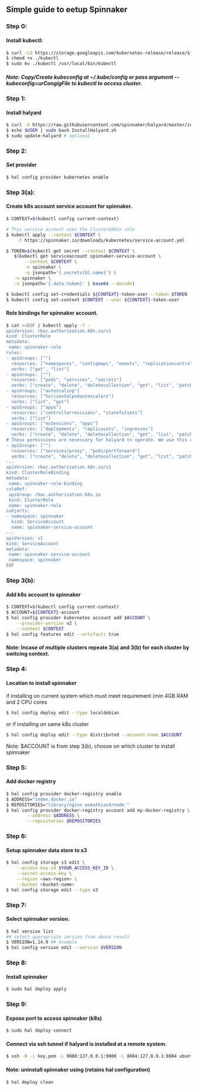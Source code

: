 ## Simple guide to eetup Spinnaker

### Step 0:
#### Install kubectl:
```bash
$ curl -LO https://storage.googleapis.com/kubernetes-release/release/$(curl -s https://storage.googleapis.com/kubernetes-release/release/stable.txt)/bin/linux/amd64/kubectl
$ chmod +x ./kubectl
$ sudo mv ./kubectl /usr/local/bin/kubectl
```
##### Note: Copy/Create kubeconfig at ~/.kube/config or pass argument --kubeconfig=urCongigFile to kubectl to access cluster.

### Step 1:
#### Install halyard
```bash
$ curl -O https://raw.githubusercontent.com/spinnaker/halyard/master/install/debian/InstallHalyard.sh
$ echo $USER | sudo bash InstallHalyard.sh
$ sudo update-halyard # optional
```

### Step 2:
#### Set provider
```bash
$ hal config provider kubernetes enable
```

### Step 3(a):
#### Create k8s account service account for spinnaker.
````bash
$ CONTEXT=$(kubectl config current-context)

# This service account uses the ClusterAdmin role
$ kubectl apply --context $CONTEXT \
    -f https://spinnaker.io/downloads/kubernetes/service-account.yml

$ TOKEN=$(kubectl get secret --context $CONTEXT \
   $(kubectl get serviceaccount spinnaker-service-account \
       --context $CONTEXT \
       -n spinnaker \
       -o jsonpath='{.secrets[0].name}') \
   -n spinnaker \
   -o jsonpath='{.data.token}' | base64 --decode)

$ kubectl config set-credentials ${CONTEXT}-token-user --token $TOKEN
$ kubectl config set-context $CONTEXT --user ${CONTEXT}-token-user
````
#### Role bindings for spinnaker account.
````bash
$ cat <<EOF | kubectl apply -f -
apiVersion: rbac.authorization.k8s.io/v1
kind: ClusterRole
metadata:
 name: spinnaker-role
rules:
- apiGroups: [""]
  resources: ["namespaces", "configmaps", "events", "replicationcontrollers", "serviceaccounts", "pods/log"]
  verbs: ["get", "list"]
- apiGroups: [""]
  resources: ["pods", "services", "secrets"]
  verbs: ["create", "delete", "deletecollection", "get", "list", "patch", "update", "watch"]
- apiGroups: ["autoscaling"]
  resources: ["horizontalpodautoscalers"]
  verbs: ["list", "get"]
- apiGroups: ["apps"]
  resources: ["controllerrevisions", "statefulsets"]
  verbs: ["list"]
- apiGroups: ["extensions", "apps"]
  resources: ["deployments", "replicasets", "ingresses"]
  verbs: ["create", "delete", "deletecollection", "get", "list", "patch", "update", "watch"]
# These permissions are necessary for halyard to operate. We use this role also to deploy Spinnaker itself.
- apiGroups: [""]
  resources: ["services/proxy", "pods/portforward"]
  verbs: ["create", "delete", "deletecollection", "get", "list", "patch", "update", "watch"]
---
apiVersion: rbac.authorization.k8s.io/v1
kind: ClusterRoleBinding
metadata:
 name: spinnaker-role-binding
roleRef:
 apiGroup: rbac.authorization.k8s.io
 kind: ClusterRole
 name: spinnaker-role
subjects:
- namespace: spinnaker
  kind: ServiceAccount
  name: spinnaker-service-account
---
apiVersion: v1
kind: ServiceAccount
metadata:
 name: spinnaker-service-account
 namespace: spinnaker
EOF
````

### Step 3(b):
#### Add k8s account to spinnaker
```bash
$ CONTEXT=$(kubectl config current-context)
$ ACCOUNT=${CONTEXT}-account
$ hal config provider kubernetes account add $ACCOUNT \
    --provider-version v2 \
    --context $CONTEXT
$ hal config features edit --artifacts true
```
#### Note: Incase of multiple clusters repeate 3(a) and 3(b) for each cluster by switcing context.

### Step 4:
#### Location to install spinnaker
if installing on current system which must meet requirement  (min 4GB RAM and 2 CPU cores
```bash
$ hal config deploy edit --type localdebian
```
or if installing on same k8s cluster
```bash
$ hal config deploy edit --type distributed --account-name $ACCOUNT
```
Note: $ACCOUNT is from step 3(b), choose on which cluster to install spinnaker

###  Step 5:
#### Add docker registry
```bash
$ hal config provider docker-registry enable
$ ADDRESS="index.docker.io"
$ REPOSITORIES="library/nginx wsmathias9/node "
$ hal config provider docker-registry account add my-docker-registry \
        --address $ADDRESS \
        --repositories $REPOSITORIES
```

###  Step 6:
#### Setup spinnaker data store to s3
```bash
$ hal config storage s3 edit \
    --access-key-id $YOUR_ACCESS_KEY_ID \
    --secret-access-key \
    --region <aws-region> \
    --bucket <bucket-name>
$ hal config storage edit --type s3
```

### Step 7:
#### Select spinnaker version.
```bash
$ hal version list
## select appropriate version from above result
$ VERSION=1.14.9 ## example
$ hal config version edit --version $VERSION
```
### Step 8:
#### Install spinnaker
```bash
$ sudo hal deploy apply
```

### Step 9:
#### Expose port to access spinnaker (k8s)
```sh
$ sudo hal deploy connect
```
#### Connect via ssh tunnel if halyard is installed at a remote system.

````bash
$ ssh -N -i key.pem -L 9000:127.0.0.1:9000 -L 8084:127.0.0.1:8084 ubuntu@xx.xx.xx.xx
````
#### Note: uninstall spinnaker using (retains hal configuration)
````bash
$ hal deploy clean
````
